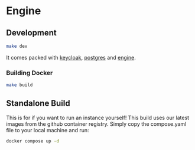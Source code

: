 # Engine

## Development

```sh
make dev
```

It comes packed with [keycloak](http://localhost:8080), [postgres](http://localhost:5432) and [engine](http://localhost:3000).

### Building Docker

```sh
make build
```

## Standalone Build

This is for if you want to run an instance yourself!
This build uses our latest images from the github container registry.
Simply copy the compose.yaml file to your local machine and run:

```sh
docker compose up -d
```

